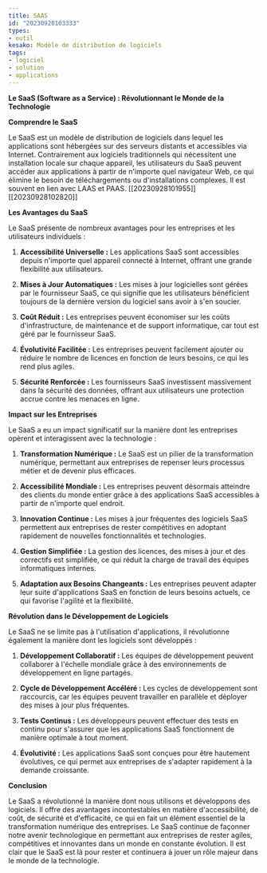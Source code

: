 ```yaml
---
title: SAAS
id: "20230928103333"
types:
- outil
kesako: Modèle de distribution de logiciels
tags:
- logiciel
- solution
- applications
---
```

**Le SaaS (Software as a Service) : Révolutionnant le Monde de la Technologie**

**Comprendre le SaaS**

Le SaaS est un modèle de distribution de logiciels dans lequel les applications sont hébergées sur des serveurs distants et accessibles via Internet. Contrairement aux logiciels traditionnels qui nécessitent une installation locale sur chaque appareil, les utilisateurs du SaaS peuvent accéder aux applications à partir de n'importe quel navigateur Web, ce qui élimine le besoin de téléchargements ou d'installations complexes. Il est souvent en lien avec LAAS et PAAS. [[20230928101955]][[20230928102820]]

**Les Avantages du SaaS**

Le SaaS présente de nombreux avantages pour les entreprises et les utilisateurs individuels :

1. **Accessibilité Universelle :** Les applications SaaS sont accessibles depuis n'importe quel appareil connecté à Internet, offrant une grande flexibilité aux utilisateurs.

2. **Mises à Jour Automatiques :** Les mises à jour logicielles sont gérées par le fournisseur SaaS, ce qui signifie que les utilisateurs bénéficient toujours de la dernière version du logiciel sans avoir à s'en soucier.

3. **Coût Réduit :** Les entreprises peuvent économiser sur les coûts d'infrastructure, de maintenance et de support informatique, car tout est géré par le fournisseur SaaS.

4. **Évolutivité Facilitée :** Les entreprises peuvent facilement ajouter ou réduire le nombre de licences en fonction de leurs besoins, ce qui les rend plus agiles.

5. **Sécurité Renforcée :** Les fournisseurs SaaS investissent massivement dans la sécurité des données, offrant aux utilisateurs une protection accrue contre les menaces en ligne.

**Impact sur les Entreprises**

Le SaaS a eu un impact significatif sur la manière dont les entreprises opèrent et interagissent avec la technologie :

1. **Transformation Numérique :** Le SaaS est un pilier de la transformation numérique, permettant aux entreprises de repenser leurs processus métier et de devenir plus efficaces.

2. **Accessibilité Mondiale :** Les entreprises peuvent désormais atteindre des clients du monde entier grâce à des applications SaaS accessibles à partir de n'importe quel endroit.

3. **Innovation Continue :** Les mises à jour fréquentes des logiciels SaaS permettent aux entreprises de rester compétitives en adoptant rapidement de nouvelles fonctionnalités et technologies.

4. **Gestion Simplifiée :** La gestion des licences, des mises à jour et des correctifs est simplifiée, ce qui réduit la charge de travail des équipes informatiques internes.

5. **Adaptation aux Besoins Changeants :** Les entreprises peuvent adapter leur suite d'applications SaaS en fonction de leurs besoins actuels, ce qui favorise l'agilité et la flexibilité.

**Révolution dans le Développement de Logiciels**

Le SaaS ne se limite pas à l'utilisation d'applications, il révolutionne également la manière dont les logiciels sont développés :

1. **Développement Collaboratif :** Les équipes de développement peuvent collaborer à l'échelle mondiale grâce à des environnements de développement en ligne partagés.

2. **Cycle de Développement Accéléré :** Les cycles de développement sont raccourcis, car les équipes peuvent travailler en parallèle et déployer des mises à jour plus fréquentes.

3. **Tests Continus :** Les développeurs peuvent effectuer des tests en continu pour s'assurer que les applications SaaS fonctionnent de manière optimale à tout moment.

4. **Évolutivité :** Les applications SaaS sont conçues pour être hautement évolutives, ce qui permet aux entreprises de s'adapter rapidement à la demande croissante.

**Conclusion**

Le SaaS a révolutionné la manière dont nous utilisons et développons des logiciels. Il offre des avantages incontestables en matière d'accessibilité, de coût, de sécurité et d'efficacité, ce qui en fait un élément essentiel de la transformation numérique des entreprises. Le SaaS continue de façonner notre avenir technologique en permettant aux entreprises de rester agiles, compétitives et innovantes dans un monde en constante évolution. Il est clair que le SaaS est là pour rester et continuera à jouer un rôle majeur dans le monde de la technologie.